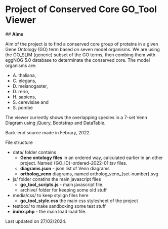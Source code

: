 # **Project of Conserved Core GO_Tool Viewer**

## **Aims**

Aim of the project is to find a conserved core group of proteins in a given Gene Ontology (GO) term based on seven model organisms. We are using the GO_SLIM (generic) subset of the GO terms, then combing them with eggNOG 5.0 database to determinate the conserved core. The model organisms are: 
- A. thaliana, 
- C. elegans,
- D. melanogaster,
- D. rerio,
- H. sapiens, 
- S. cerevisiae and 
- S. pombe

The viewer currently shows the overlapping species in a 7-set Venn Diagram using jQuery, Bootstrap and DataTable.

Back-end source made in Febrary, 2022.

File structure

- data/ folder contains
  - **Gene ontology files** in an ordered way, calculated earlier in an other project.
  Named {GO_ID}-ordered-2022-01.tsv files.
  - **diagrams.json** - json list of Venn diagrams
  - **ortholog_venn** diagrams, named ortholog_venn_{set-number}.svg
- js/ folder conatins the main javascript files
  - **go_tool_scripts.js** - main javascript file.
  - archive/ folder for keeping some old stuff
- media/css/ to keep stylign files here
  - **go_tool_style.css** the main css stylesheet of the project
- testbox/ to make sandboxing some test stuff
- **index.php** - the main load load file.

Last updated on 27/02/2024.

    
